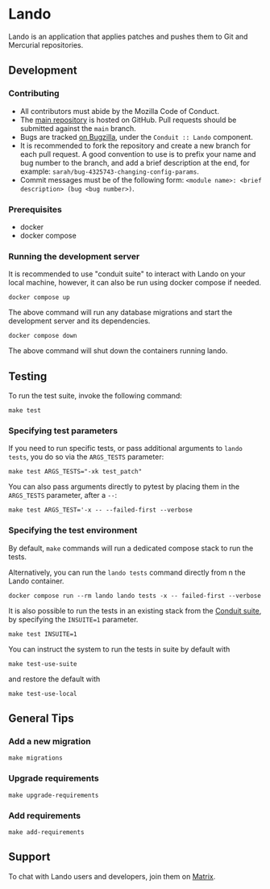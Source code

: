 # Lando

Lando is an application that applies patches and pushes them to Git and Mercurial repositories.

## Development

### Contributing

- All contributors must abide by the Mozilla Code of Conduct.
- The [main repository](https://github.com/mozilla-conduit/lando) is hosted on GitHub. Pull requests should be submitted against the `main` branch.
- Bugs are tracked [on Bugzilla](https://bugzilla.mozilla.org), under the `Conduit :: Lando` component.
- It is recommended to fork the repository and create a new branch for each pull request. A good convention to use is to prefix your name and bug number to the branch, and add a brief description at the end, for example: `sarah/bug-4325743-changing-config-params`.
- Commit messages must be of the following form: `<module name>: <brief description> (bug <bug number>)`.

### Prerequisites

- docker
- docker compose

### Running the development server

It is recommended to use "conduit suite" to interact with Lando on your local machine, however, it can also be run using docker compose if needed.

    docker compose up

The above command will run any database migrations and start the development server and its dependencies.

    docker compose down

The above command will shut down the containers running lando.

## Testing

To run the test suite, invoke the following command:

    make test

### Specifying test parameters

If you need to run specific tests, or pass additional arguments to `lando tests`,
you do so via the `ARGS_TESTS` parameter:

    make test ARGS_TESTS="-xk test_patch"

You can also pass arguments directly to pytest by placing them in the
`ARGS_TESTS` parameter, after a `--`:

    make test ARGS_TEST='-x -- --failed-first --verbose

### Specifying the test environment

By default, `make` commands will run a dedicated compose stack to run the tests.

Alternatively, you can run the `lando tests` command directly from n the Lando container.

    docker compose run --rm lando lando tests -x -- failed-first --verbose

It is also possible to run the tests in an existing stack from the
[Conduit suite](https://github.com/mozilla-conduit/suite), by specifying the
`INSUITE=1` parameter.

    make test INSUITE=1

You can instruct the system to run the tests in suite by default with

    make test-use-suite

and restore the default with

    make test-use-local

## General Tips

### Add a new migration

    make migrations

### Upgrade requirements

    make upgrade-requirements

### Add requirements

    make add-requirements

## Support

To chat with Lando users and developers, join them on [Matrix](https://chat.mozilla.org/#/room/#conduit:mozilla.org).
